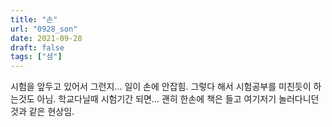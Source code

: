 ```yaml
---
title: "손"
url: "0928_son"
date: 2021-09-28
draft: false
tags: ["셤"]
---
```

시험을 앞두고 있어서 그런지... 일이 손에 안잡힘. 그렇다 해서 시험공부를 미친듯이 하는것도 아님. 학교다닐때 시험기간 되면... 괜히 한손에 책은 들고 여기저기 놀러다니던 것과 같은 현상임.
